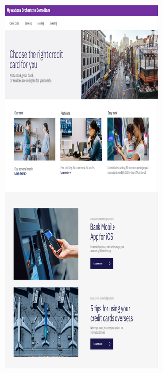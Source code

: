 <html lang="en-US">

<head>
    <meta charset="UTF-8">
    <meta name="viewport" content="width=device-width, initial-scale=1">
    <img src = "DTE_Bank_wxO.png"
    	width="auto" height="1200"
         alt = "New Watson Assistant Bank" />

</head>

<!-- add your script here -->
<script>
  window.watsonAssistantChatOptions = {
    integrationID: "40414943-a605-4933-a6a2-fa7f54ce6526", // The ID of this integration.
    region: "aws-us-east-1", // The region your integration is hosted in.
    serviceInstanceID: "20250701-1627-3065-109e-0d7c2d324439", // The ID of your service instance.
    orchestrateUIAgentExtensions: false, // If you wish to enable optional UI Agent extensions.
    onLoad: async (instance) => { await instance.render(); }
  };
  setTimeout(function(){
    const t=document.createElement('script');
    t.src="https://web-chat.global.assistant.watson.appdomain.cloud/versions/" + (window.watsonAssistantChatOptions.clientVersion || 'latest') + "/WatsonAssistantChatEntry.js";
    document.head.appendChild(t);
  });
</script>

<body></body>

</html>
